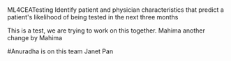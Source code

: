 #

 ML4CEATesting
Identify patient and physician characteristics that predict a patient's likelihood of being tested in the next three months


This is a test, we are trying to work on this together. Mahima
another change by Mahima  

#Anuradha is on this team
Janet Pan 

